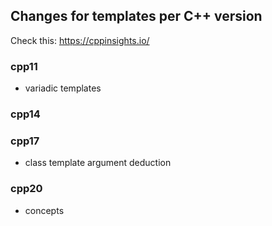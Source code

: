 ## Changes for templates per C++ version

Check this: https://cppinsights.io/

### cpp11
- variadic templates


### cpp14


### cpp17
- class template argument deduction


### cpp20
- concepts